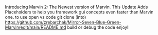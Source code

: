 Introducing Marvin 2: The Newest version of Marvin. This Update Adds Placeholders to help you framework gui concepts even faster than Marvin one.
to use
open vs code
git clone (into) https://github.com/zrebarchak/Mirror-Seven-Blue-Green-Marvin/edit/main/README.md
build or debug the code
enjoy!
